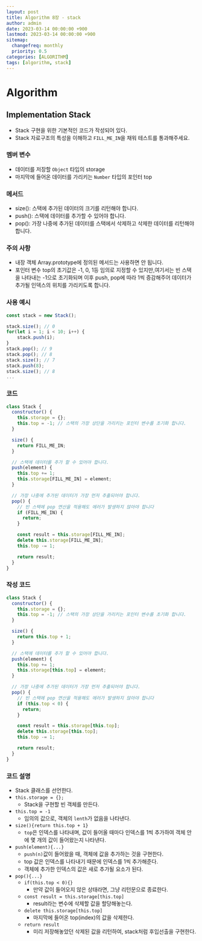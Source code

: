 ```yaml
---
layout: post
title: Algorithm 8장 - stack
author: admin
date: 2023-03-14 00:00:00 +900
lastmod: 2023-03-14 00:00:00 +900
sitemap:
  changefreq: monthly
  priority: 0.5
categories: [ALGORITHM]
tags: [algorithm, stack]
---
```


# Algorithm

## Implementation Stack

- Stack 구현을 위한 기본적인 코드가 작성되어 있다.
- Stack 자료구조의 특성을 이해하고 `FILL_ME_IN`을 채워 테스트를 통과해주세요.

### 멤버 변수

- 데이터를 저장할 `Object` 타입의 storage
- 마지막에 들어온 데이터를 가리키는 `Number` 타입의 포인터 top

### 메서드

- size(): 스택에 추가된 데이터의 크기를 리턴해야 합니다.
- push(): 스택에 데이터를 추가할 수 있어야 합니다.
- pop(): 가장 나중에 추가된 데이터를 스택에서 삭제하고 삭제한 데이터를 리턴해야 합니다.

### 주의 사항

- 내장 객체 Array.prototype에 정의된 메서드는 사용하면 안 됩니다.
- 포인터 변수 top의 초기값은 -1, 0, 1등 임의로 지정할 수 있지만,여기서는 빈 스택을 나타내는 -1으로 초기화되며 이후 push, pop에 따라 1씩 증감해주어 데이터가 추가될 인덱스의 위치를 가리키도록 합니다.

### 사용 예시

```js
const stack = new Stack();

stack.size(); // 0
for(let i = 1; i < 10; i++) {
  	stack.push(i);
}
stack.pop(); // 9
stack.pop(); // 8
stack.size(); // 7
stack.push(8);
stack.size(); // 8
...
```

### 코드

```js
class Stack {
  constructor() {
    this.storage = {};
    this.top = -1; // 스택의 가장 상단을 가리키는 포인터 변수를 초기화 합니다.
  }

  size() {
    return FILL_ME_IN;
  }

  // 스택에 데이터를 추가 할 수 있어야 합니다.
  push(element) {
    this.top += 1;
    this.storage[FILL_ME_IN] = element;
  }

  // 가장 나중에 추가된 데이터가 가장 먼저 추출되어야 합니다.
  pop() {
    // 빈 스택에 pop 연산을 적용해도 에러가 발생하지 않아야 합니다
    if (FILL_ME_IN) {
      return;
    }

    const result = this.storage[FILL_ME_IN];
    delete this.storage[FILL_ME_IN];
    this.top -= 1;

    return result;
  }
}
```

### 작성 코드

```js
class Stack {
  constructor() {
    this.storage = {};
    this.top = -1; // 스택의 가장 상단을 가리키는 포인터 변수를 초기화 합니다.
  }

  size() {
    return this.top + 1;
  }

  // 스택에 데이터를 추가 할 수 있어야 합니다.
  push(element) {
    this.top += 1;
    this.storage[this.top] = element;
  }

  // 가장 나중에 추가된 데이터가 가장 먼저 추출되어야 합니다.
  pop() {
    // 빈 스택에 pop 연산을 적용해도 에러가 발생하지 않아야 합니다
    if (this.top < 0) {
      return;
    }

    const result = this.storage[this.top];
    delete this.storage[this.top];
    this.top -= 1;

    return result;
  }
}
```

### 코드 설명

- Stack 클래스를 선언한다.
- `this.storage = {};`
  - Stack을 구현할 빈 객체를 만든다.
- `this.top = -1`
  - 임의의 값으로, 객체의 `lenth`가 없음을 나타낸다.
- `size(){return this.top + 1}`
  - `top`은 인덱스를 나타내며, 값이 들어올 때마다 인덱스를 1씩 추가하여 객체 안에 몇 개의 값이 들어왔는지 나타낸다.
- `push(element){...}`
  - `push(n)`값이 들어왔을 때, 객체에 값을 추가하는 것을 구현한다.
  - top 값은 인덱스를 나타내기 때문에 인덱스를 1씩 추가해준다.
  - 객체에 추가한 인덱스의 값은 새로 추가될 요소가 된다.
- `pop(){...}`
  - `if(this.top < 0){}`
    - 만약 값이 들어오지 않은 상태라면, 그냥 리턴문으로 종료한다.
  - `const result = this.storage[this.top]`
    - result라는 변수에 삭제할 값을 할당해놓는다.
  - `delete this.storage[this.top]`
    - 마지막에 들어온 top(index)의 값을 삭제한다.
  - `return result`
    - 미리 저장해놓았던 삭제된 값을 리턴하여, stack처럼 후입선출을 구현한다.
